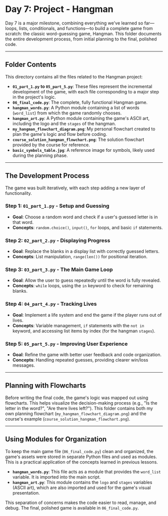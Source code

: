 # Day 7: Project - Hangman

Day 7 is a major milestone, combining everything we've learned so far—loops, lists, conditionals, and functions—to build a complete game from scratch: the classic word-guessing game, Hangman. This folder documents the entire development process, from initial planning to the final, polished code.

---

## Folder Contents

This directory contains all the files related to the Hangman project:

* **`01_part_1.py` to `05_part_5.py`**: These files represent the incremental development of the game, with each file corresponding to a major step in the project's logic.
* **`06_final_code.py`**: The complete, fully functional Hangman game.
* **`hangman_words.py`**: A Python module containing a list of words (`word_list`) from which the game randomly chooses.
* **`hangman_art.py`**: A Python module containing the game's ASCII art, including the logo and the `stages` of the hangman.
* **`my_hangman_flowchart_diagram.png`**: My personal flowchart created to plan the game's logic and flow before coding.
* **`course_solution_hangman_flowchart.png`**: The solution flowchart provided by the course for reference.
* **`basic_symbols_table.jpg`**: A reference image for symbols, likely used during the planning phase.

---

## The Development Process

The game was built iteratively, with each step adding a new layer of functionality.

### Step 1: `01_part_1.py` - Setup and Guessing
-   **Goal**: Choose a random word and check if a user's guessed letter is in that word.
-   **Concepts**: `random.choice()`, `input()`, `for` loops, and basic `if` statements.

### Step 2: `02_part_2.py` - Displaying Progress
-   **Goal**: Replace the blanks in a display list with correctly guessed letters.
-   **Concepts**: List manipulation, `range(len())` for positional iteration.

### Step 3: `03_part_3.py` - The Main Game Loop
-   **Goal**: Allow the user to guess repeatedly until the word is fully revealed.
-   **Concepts**: `while` loops, using the `in` keyword to check for remaining blanks.

### Step 4: `04_part_4.py` - Tracking Lives
-   **Goal**: Implement a life system and end the game if the player runs out of lives.
-   **Concepts**: Variable management, `if` statements with the `not in` keyword, and accessing list items by index (for the hangman `stages`).

### Step 5: `05_part_5.py` - Improving User Experience
-   **Goal**: Refine the game with better user feedback and code organization.
-   **Concepts**: Handling repeated guesses, providing clearer win/loss messages.

---

## Planning with Flowcharts

Before writing the final code, the game's logic was mapped out using flowcharts. This helps visualize the decision-making process (e.g., "Is the letter in the word?", "Are there lives left?"). This folder contains both my own planning flowchart (`my_hangman_flowchart_diagram.png`) and the course's example (`course_solution_hangman_flowchart.png`).

---

## Using Modules for Organization

To keep the main game file (`06_final_code.py`) clean and organized, the game's assets were stored in separate Python files and used as modules. This is a practical application of the concepts learned in previous lessons.

-   **`hangman_words.py`**: This file acts as a module that provides the `word_list` variable. It is imported into the main script.
-   **`hangman_art.py`**: This module contains the `logo` and `stages` variables (ASCII art), which are also imported and used for the game's visual presentation.

This separation of concerns makes the code easier to read, manage, and debug. The final, polished game is available in `06_final_code.py`.
```
